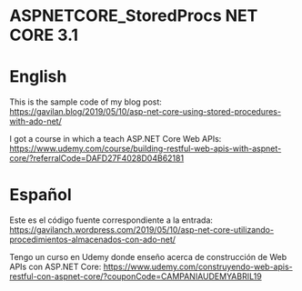 # ASPNETCORE_StoredProcs NET CORE 3.1

# English

This is the sample code of my blog post: https://gavilan.blog/2019/05/10/asp-net-core-using-stored-procedures-with-ado-net/

I got a course in which a teach ASP.NET Core Web APIs: https://www.udemy.com/course/building-restful-web-apis-with-aspnet-core/?referralCode=DAFD27F4028D04B62181

# Español

Este es el código fuente correspondiente a la entrada: https://gavilanch.wordpress.com/2019/05/10/asp-net-core-utilizando-procedimientos-almacenados-con-ado-net/

Tengo un curso en Udemy donde enseño acerca de construcción de Web APIs con ASP.NET Core: https://www.udemy.com/construyendo-web-apis-restful-con-aspnet-core/?couponCode=CAMPANIAUDEMYABRIL19
